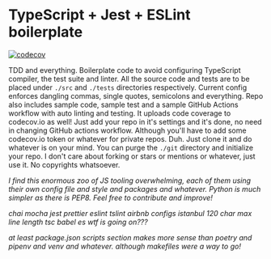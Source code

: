 # TypeScript + Jest + ESLint boilerplate

[![codecov](https://codecov.io/gh/Euromance/ts-jest-boilerplate/branch/master/graph/badge.svg?token=FPQNIRM2AD)](https://codecov.io/gh/Euromance/ts-jest-boilerplate)

TDD and everything.
Boilerplate code to avoid configuring TypeScript compiler, the test suite and linter.
All the source code and tests are to be placed under `./src` and `./tests` directories respectively.
Current config enforces dangling commas, single quotes, semicolons and everything.
Repo also includes sample code, sample test and a sample GitHub Actions workflow with auto linting and testing.
It uploads code coverage to codecov.io as well! Just add your repo in it's settings and it's done, no need in changing GitHub actions workflow.
Although you'll have to add some codecov.io token or whatever for private repos. Duh.
Just clone it and do whatever is on your mind. You can purge the `./git` directory and initialize your repo.
I don't care about forking or stars or mentions or whatever, just use it. No copyrights whatsoever.

_I find this enormous zoo of JS tooling overwhelming, each of them using their own config file and style and packages and whatever. Python is much simpler as there is PEP8. Feel free to contribute and improve!_

_chai mocha jest prettier eslint tslint airbnb configs istanbul 120 char max line length tsc babel es wtf is going on???_

_at least package.json scripts section makes more sense than poetry and pipenv and venv and whatever. although makefiles were a way to go!_

